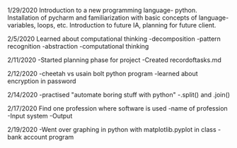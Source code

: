 1/29/2020
Introduction to a new programming language- python. Installation of pycharm and familiarization with basic concepts of language- variables, loops, etc.
Introduction to future IA, planning for future client.

2/5/2020
Learned about computational thinking
-decomposition
-pattern recognition
-abstraction
-computational thinking

2/11/2020
-Started planning phase for project
-Created recordoftasks.md


2/12/2020
-cheetah vs usain bolt python program
-learned about encryption in password

2/14/2020
-practised "automate boring stuff with python"
-.split() and .join()

2/17/2020
Find one profession where software is used
-name of profession
-Input system
-Output 

2/19/2020
-Went over graphing in python with matplotlib.pyplot in class
-bank account program
